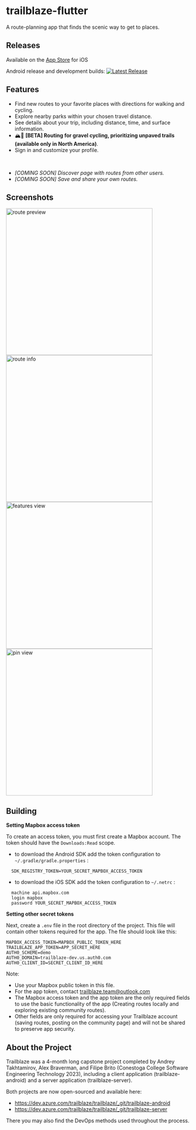 
# trailblaze-flutter

A route-planning app that finds the scenic way to get to places. 


## Releases
Available on the [App Store](https://apps.apple.com/ca/app/trailblaze/id6450859439) for iOS

Android release and development builds:
[![Latest Release](https://img.shields.io/github/v/release/andreytakhtamirov/trailblaze-flutter?include_prereleases&style=flat)](https://github.com/andreytakhtamirov/trailblaze-flutter/releases/latest)


## Features
- Find new routes to your favorite places with directions for walking and cycling.
- Explore nearby parks within your chosen travel distance.
- See details about your trip, including distance, time, and surface information.
- 🏔️🚴 **[BETA] Routing for gravel cycling, prioritizing unpaved trails (available only in North America)**.
- Sign in and customize your profile.

</br>

- *[COMING SOON] Discover page with routes from other users.*
- *[COMING SOON] Save and share your own routes.*

## Screenshots
<img width="400" alt="route preview" src="https://github.com/andreytakhtamirov/trailblaze-flutter/assets/70922688/91a2d70a-c1ab-48fe-ac2d-877f2ad9612c">
<img width="400" alt="route info" src="https://github.com/andreytakhtamirov/trailblaze-flutter/assets/70922688/2885f8c0-15c0-4864-bdfb-d1ece401a47e">
<img width="400" alt="features view" src="https://github.com/andreytakhtamirov/trailblaze-flutter/assets/70922688/416f73eb-add5-48fe-aefe-6df4f8009013">
<img width="400" alt="pin view" src="https://github.com/andreytakhtamirov/trailblaze-flutter/assets/70922688/c09c51a1-a023-44aa-b3fe-2f45fd9f52c1">

## Building

**Setting Mapbox access token**

To create an access token, you must first create a Mapbox account. The token should have the `Downloads:Read` scope.

-   to download the Android SDK add the token configuration to  `~/.gradle/gradle.properties`  :
```
  SDK_REGISTRY_TOKEN=YOUR_SECRET_MAPBOX_ACCESS_TOKEN
```

-   to download the iOS SDK add the token configuration to  `~/.netrc`  :

```
  machine api.mapbox.com
  login mapbox
  password YOUR_SECRET_MAPBOX_ACCESS_TOKEN
```

**Setting other secret tokens**

Next, create a `.env` file in the root directory of the project. This file will contain other tokens required for the app. The file should look like this:

    MAPBOX_ACCESS_TOKEN=MAPBOX_PUBLIC_TOKEN_HERE
    TRAILBLAZE_APP_TOKEN=APP_SECRET_HERE
    AUTH0_SCHEME=demo
    AUTH0_DOMAIN=trailblaze-dev.us.auth0.com
    AUTH0_CLIENT_ID=SECRET_CLIENT_ID_HERE
    
Note:
- Use your Mapbox public token in this file.
- For the app token, contact trailblaze.team@outlook.com
- The Mapbox access token and the app token are the only required fields to use the basic functionality of the app (Creating routes locally and exploring existing community routes).
- Other fields are only required for accessing your Trailblaze account (saving routes, posting on the community page) and will not be shared to preserve app security.


## About the Project

Trailblaze was a 4-month long capstone project completed by Andrey Takhtamirov, Alex Braverman, and Filipe Brito (Conestoga College Software Engineering Technology 2023), including a client application (trailblaze-android) and a server application (trailblaze-server).

Both projects are now open-sourced and available here:
- https://dev.azure.com/trailblaze/trailblaze/_git/trailblaze-android
- https://dev.azure.com/trailblaze/trailblaze/_git/trailblaze-server

There you may also find the DevOps methods used throughout the process.
